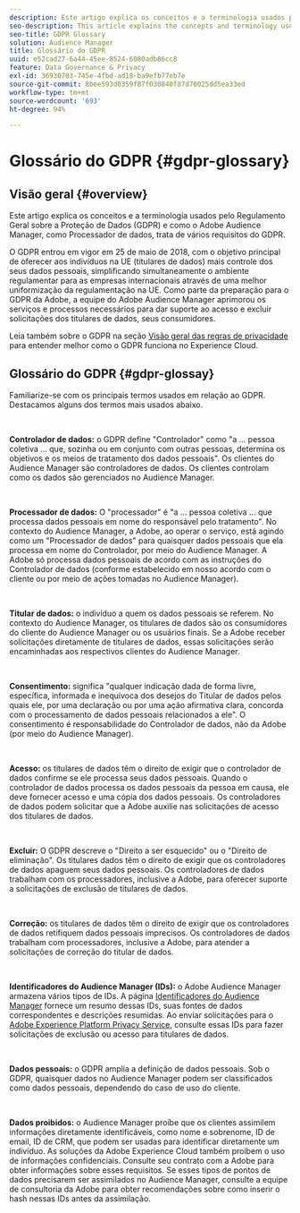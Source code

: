 ```yaml
---
description: Este artigo explica os conceitos e a terminologia usados pelo Regulamento Geral sobre a Proteção de Dados (GDPR) e como o Adobe Audience Manager, como Processador de dados, trata de vários requisitos do GDPR.
seo-description: This article explains the concepts and terminology used by the European General Data Protection Regulation (GDPR), and how Adobe Audience Manager, as a Data Processor, addresses various GDPR requirements.
seo-title: GDPR Glossary
solution: Audience Manager
title: Glossário do GDPR
uuid: e52cad27-6a44-45ee-8524-6080adb86cc8
feature: Data Governance & Privacy
exl-id: 36930703-745e-4fbd-ad18-ba9efb77eb7e
source-git-commit: 8bee593d0359f87f030840f87d70025dd5ea33ed
workflow-type: tm+mt
source-wordcount: '693'
ht-degree: 94%

---
```


# Glossário do GDPR {#gdpr-glossary}

## Visão geral {#overview}

Este artigo explica os conceitos e a terminologia usados pelo Regulamento Geral sobre a Proteção de Dados (GDPR) e como o Adobe Audience Manager, como Processador de dados, trata de vários requisitos do GDPR.

O GDPR entrou em vigor em 25 de maio de 2018, com o objetivo principal de oferecer aos indivíduos na UE (titulares de dados) mais controle dos seus dados pessoais, simplificando simultaneamente o ambiente regulamentar para as empresas internacionais através de uma melhor uniformização da regulamentação na UE. Como parte da preparação para o GDPR da Adobe, a equipe do Adobe Audience Manager aprimorou os serviços e processos necessários para dar suporte ao acesso e excluir solicitações dos titulares de dados, seus consumidores.

Leia também sobre o GDPR na seção [Visão geral das regras de privacidade](https://experienceleague.adobe.com/docs/experience-platform/privacy/regulations/overview.html?lang=en) para entender melhor como o GDPR funciona no Experience Cloud.

## Glossário do GDPR {#gdpr-glossay}

Familiarize-se com os principais termos usados em relação ao GDPR. Destacamos alguns dos termos mais usados abaixo.

 

**Controlador de dados:** o GDPR define &quot;Controlador&quot; como &quot;a ... pessoa coletiva ... que, sozinha ou em conjunto com outras pessoas, determina os objetivos e os meios de tratamento dos dados pessoais&quot;. Os clientes do Audience Manager são controladores de dados. Os clientes controlam como os dados são gerenciados no Audience Manager.

 

**Processador de dados:** O &quot;processador&quot; é &quot;a ... pessoa coletiva ... que processa dados pessoais em nome do responsável pelo tratamento&quot;. No contexto do Audience Manager, a Adobe, ao operar o serviço, está agindo como um &quot;Processador de dados&quot; para quaisquer dados pessoais que ela processa em nome do Controlador, por meio do Audience Manager. A Adobe só processa dados pessoais de acordo com as instruções do Controlador de dados (conforme estabelecido em nosso acordo com o cliente ou por meio de ações tomadas no Audience Manager).

 

**Titular de dados:** o indivíduo a quem os dados pessoais se referem. No contexto do Audience Manager, os titulares de dados são os consumidores do cliente do Audience Manager ou os usuários finais. Se a Adobe receber solicitações diretamente de titulares de dados, essas solicitações serão encaminhadas aos respectivos clientes do Audience Manager.

 

**Consentimento:** significa &quot;qualquer indicação dada de forma livre, específica, informada e inequívoca dos desejos do Titular de dados pelos quais ele, por uma declaração ou por uma ação afirmativa clara, concorda com o processamento de dados pessoais relacionados a ele&quot;. O consentimento é responsabilidade do Controlador de dados, não da Adobe (por meio do Audience Manager).

 

**Acesso:** os titulares de dados têm o direito de exigir que o controlador de dados confirme se ele processa seus dados pessoais. Quando o controlador de dados processa os dados pessoais da pessoa em causa, ele deve fornecer acesso e uma cópia dos dados pessoais. Os controladores de dados podem solicitar que a Adobe auxilie nas solicitações de acesso dos titulares de dados.

 

**Excluir:** O GDPR descreve o &quot;Direito a ser esquecido&quot; ou o &quot;Direito de eliminação&quot;. Os titulares dados têm o direito de exigir que os controladores de dados apaguem seus dados pessoais. Os controladores de dados trabalham com os processadores, inclusive a Adobe, para oferecer suporte a solicitações de exclusão de titulares de dados.

 

**Correção:** os titulares de dados têm o direito de exigir que os controladores de dados retifiquem dados pessoais imprecisos. Os controladores de dados trabalham com processadores, inclusive a Adobe, para atender a solicitações de correção do titular de dados.

 

**Identificadores do Audience Manager (IDs):** o Adobe Audience Manager armazena vários tipos de IDs. A página [Identificadores do Audience Manager](data-privacy-ids.md) fornece um resumo dessas IDs, suas fontes de dados correspondentes e descrições resumidas. Ao enviar solicitações para o [Adobe Experience Platform Privacy Service](https://experienceleague.adobe.com/docs/experience-platform/privacy/home.html?lang=en), consulte essas IDs para fazer solicitações de exclusão ou acesso para titulares de dados.

 

**Dados pessoais:** o GDPR amplia a definição de dados pessoais. Sob o GDPR, quaisquer dados no Audience Manager podem ser classificados como dados pessoais, dependendo do caso de uso do cliente.

 

**Dados proibidos:** o Audience Manager proíbe que os clientes assimilem informações diretamente identificáveis, como nome e sobrenome, ID de email, ID de CRM, que podem ser usadas para identificar diretamente um indivíduo. As soluções da Adobe Experience Cloud também proíbem o uso de informações confidenciais. Consulte seu contrato com a Adobe para obter informações sobre esses requisitos. Se esses tipos de pontos de dados precisarem ser assimilados no Audience Manager, consulte a equipe de consultoria da Adobe para obter recomendações sobre como inserir o hash nessas IDs antes da assimilação.
